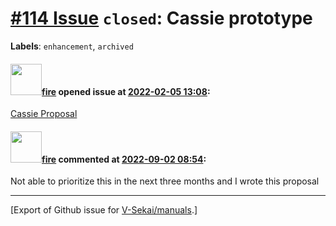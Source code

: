 # [\#114 Issue](https://github.com/V-Sekai/manuals/issues/114) `closed`: Cassie prototype
**Labels**: `enhancement`, `archived`


#### <img src="https://avatars.githubusercontent.com/u/32321?u=c2e06a3d2b49a467aa907e54aa259516440267cc&v=4" width="50">[fire](https://github.com/fire) opened issue at [2022-02-05 13:08](https://github.com/V-Sekai/manuals/issues/114):

[Cassie Proposal](https://v-sekai.github.io/V-Sekai/decisions/20211105-take-a-list-of-3d-points-to-triangulate-in-godot-engine.html#references)

#### <img src="https://avatars.githubusercontent.com/u/32321?u=c2e06a3d2b49a467aa907e54aa259516440267cc&v=4" width="50">[fire](https://github.com/fire) commented at [2022-09-02 08:54](https://github.com/V-Sekai/manuals/issues/114#issuecomment-1235245910):

Not able to prioritize this in the next three months and I wrote this proposal


-------------------------------------------------------------------------------



[Export of Github issue for [V-Sekai/manuals](https://github.com/V-Sekai/manuals).]
